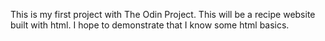 This is my first project with The Odin Project. This will be a recipe website built with html. I hope to demonstrate that I know some html basics. 
